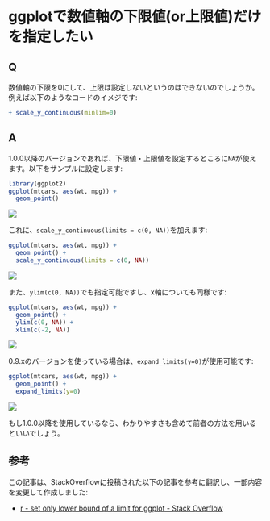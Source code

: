 # ggplotで数値軸の下限値(or上限値)だけを指定したい

## Q
数値軸の下限を0にして、上限は設定しないというのはできないのでしょうか。例えば以下のようなコードのイメジです:


```r
+ scale_y_continuous(minlim=0)
```

## A
1.0.0以降のバージョンであれば、下限値・上限値を設定するところに`NA`が使えます。以下をサンプルに設定します:


```r
library(ggplot2)
ggplot(mtcars, aes(wt, mpg)) +
  geom_point()
```

![](08-set_only_lower_bound_files/figure-epub3/unnamed-chunk-2-1.png)<!-- -->

これに、`scale_y_continuous(limits = c(0, NA))`を加えます:

```r
ggplot(mtcars, aes(wt, mpg)) +
  geom_point() + 
  scale_y_continuous(limits = c(0, NA))
```

![](08-set_only_lower_bound_files/figure-epub3/unnamed-chunk-3-1.png)<!-- -->

また、`ylim(c(0, NA))`でも指定可能ですし、x軸についても同様です:


```r
ggplot(mtcars, aes(wt, mpg)) +
  geom_point() + 
  ylim(c(0, NA)) +
  xlim(c(-2, NA))
```

![](08-set_only_lower_bound_files/figure-epub3/unnamed-chunk-4-1.png)<!-- -->

0.9.xのバージョンを使っている場合は、`expand_limits(y=0)`が使用可能です:

```r
ggplot(mtcars, aes(wt, mpg)) +
  geom_point() + 
  expand_limits(y=0)
```

![](08-set_only_lower_bound_files/figure-epub3/unnamed-chunk-5-1.png)<!-- -->

もし1.0.0以降を使用しているなら、わかりやすさも含めて前者の方法を用いるといいでしょう。

## 参考
この記事は、StackOverflowに投稿された以下の記事を参考に翻訳し、一部内容を変更して作成しました:

- [r - set only lower bound of a limit for ggplot - Stack Overflow](http://stackoverflow.com/questions/11214012/set-only-lower-bound-of-a-limit-for-ggplot)
